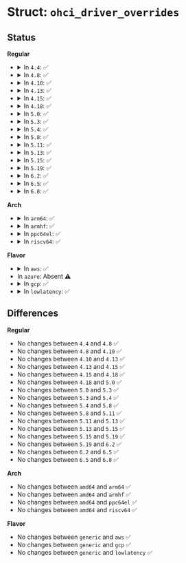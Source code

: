 # Struct: <code>ohci_driver_overrides</code>

## Status
<b>Regular</b>
<ul>
<li>
<details>
<summary>In <code>4.4</code>: ✅</summary>

```c
struct ohci_driver_overrides {
    const char *product_desc;
    size_t extra_priv_size;
    int (*reset)(struct usb_hcd *);
};
```
</details>
</li>
<li>
<details>
<summary>In <code>4.8</code>: ✅</summary>

```c
struct ohci_driver_overrides {
    const char *product_desc;
    size_t extra_priv_size;
    int (*reset)(struct usb_hcd *);
};
```
</details>
</li>
<li>
<details>
<summary>In <code>4.10</code>: ✅</summary>

```c
struct ohci_driver_overrides {
    const char *product_desc;
    size_t extra_priv_size;
    int (*reset)(struct usb_hcd *);
};
```
</details>
</li>
<li>
<details>
<summary>In <code>4.13</code>: ✅</summary>

```c
struct ohci_driver_overrides {
    const char *product_desc;
    size_t extra_priv_size;
    int (*reset)(struct usb_hcd *);
};
```
</details>
</li>
<li>
<details>
<summary>In <code>4.15</code>: ✅</summary>

```c
struct ohci_driver_overrides {
    const char *product_desc;
    size_t extra_priv_size;
    int (*reset)(struct usb_hcd *);
};
```
</details>
</li>
<li>
<details>
<summary>In <code>4.18</code>: ✅</summary>

```c
struct ohci_driver_overrides {
    const char *product_desc;
    size_t extra_priv_size;
    int (*reset)(struct usb_hcd *);
};
```
</details>
</li>
<li>
<details>
<summary>In <code>5.0</code>: ✅</summary>

```c
struct ohci_driver_overrides {
    const char *product_desc;
    size_t extra_priv_size;
    int (*reset)(struct usb_hcd *);
};
```
</details>
</li>
<li>
<details>
<summary>In <code>5.3</code>: ✅</summary>

```c
struct ohci_driver_overrides {
    const char *product_desc;
    size_t extra_priv_size;
    int (*reset)(struct usb_hcd *);
};
```
</details>
</li>
<li>
<details>
<summary>In <code>5.4</code>: ✅</summary>

```c
struct ohci_driver_overrides {
    const char *product_desc;
    size_t extra_priv_size;
    int (*reset)(struct usb_hcd *);
};
```
</details>
</li>
<li>
<details>
<summary>In <code>5.8</code>: ✅</summary>

```c
struct ohci_driver_overrides {
    const char *product_desc;
    size_t extra_priv_size;
    int (*reset)(struct usb_hcd *);
};
```
</details>
</li>
<li>
<details>
<summary>In <code>5.11</code>: ✅</summary>

```c
struct ohci_driver_overrides {
    const char *product_desc;
    size_t extra_priv_size;
    int (*reset)(struct usb_hcd *);
};
```
</details>
</li>
<li>
<details>
<summary>In <code>5.13</code>: ✅</summary>

```c
struct ohci_driver_overrides {
    const char *product_desc;
    size_t extra_priv_size;
    int (*reset)(struct usb_hcd *);
};
```
</details>
</li>
<li>
<details>
<summary>In <code>5.15</code>: ✅</summary>

```c
struct ohci_driver_overrides {
    const char *product_desc;
    size_t extra_priv_size;
    int (*reset)(struct usb_hcd *);
};
```
</details>
</li>
<li>
<details>
<summary>In <code>5.19</code>: ✅</summary>

```c
struct ohci_driver_overrides {
    const char *product_desc;
    size_t extra_priv_size;
    int (*reset)(struct usb_hcd *);
};
```
</details>
</li>
<li>
<details>
<summary>In <code>6.2</code>: ✅</summary>

```c
struct ohci_driver_overrides {
    const char *product_desc;
    size_t extra_priv_size;
    int (*reset)(struct usb_hcd *);
};
```
</details>
</li>
<li>
<details>
<summary>In <code>6.5</code>: ✅</summary>

```c
struct ohci_driver_overrides {
    const char *product_desc;
    size_t extra_priv_size;
    int (*reset)(struct usb_hcd *);
};
```
</details>
</li>
<li>
<details>
<summary>In <code>6.8</code>: ✅</summary>

```c
struct ohci_driver_overrides {
    const char *product_desc;
    size_t extra_priv_size;
    int (*reset)(struct usb_hcd *);
};
```
</details>
</li>
</ul>
<b>Arch</b>
<ul>
<li>
<details>
<summary>In <code>arm64</code>: ✅</summary>

```c
struct ohci_driver_overrides {
    const char *product_desc;
    size_t extra_priv_size;
    int (*reset)(struct usb_hcd *);
};
```
</details>
</li>
<li>
<details>
<summary>In <code>armhf</code>: ✅</summary>

```c
struct ohci_driver_overrides {
    const char *product_desc;
    size_t extra_priv_size;
    int (*reset)(struct usb_hcd *);
};
```
</details>
</li>
<li>
<details>
<summary>In <code>ppc64el</code>: ✅</summary>

```c
struct ohci_driver_overrides {
    const char *product_desc;
    size_t extra_priv_size;
    int (*reset)(struct usb_hcd *);
};
```
</details>
</li>
<li>
<details>
<summary>In <code>riscv64</code>: ✅</summary>

```c
struct ohci_driver_overrides {
    const char *product_desc;
    size_t extra_priv_size;
    int (*reset)(struct usb_hcd *);
};
```
</details>
</li>
</ul>
<b>Flavor</b>
<ul>
<li>
<details>
<summary>In <code>aws</code>: ✅</summary>

```c
struct ohci_driver_overrides {
    const char *product_desc;
    size_t extra_priv_size;
    int (*reset)(struct usb_hcd *);
};
```
</details>
</li>
<li>
In <code>azure</code>: Absent ⚠️
</li>
<li>
<details>
<summary>In <code>gcp</code>: ✅</summary>

```c
struct ohci_driver_overrides {
    const char *product_desc;
    size_t extra_priv_size;
    int (*reset)(struct usb_hcd *);
};
```
</details>
</li>
<li>
<details>
<summary>In <code>lowlatency</code>: ✅</summary>

```c
struct ohci_driver_overrides {
    const char *product_desc;
    size_t extra_priv_size;
    int (*reset)(struct usb_hcd *);
};
```
</details>
</li>
</ul>

## Differences
<b>Regular</b>
<ul>
<li>
No changes between <code>4.4</code> and <code>4.8</code> ✅
</li>
<li>
No changes between <code>4.8</code> and <code>4.10</code> ✅
</li>
<li>
No changes between <code>4.10</code> and <code>4.13</code> ✅
</li>
<li>
No changes between <code>4.13</code> and <code>4.15</code> ✅
</li>
<li>
No changes between <code>4.15</code> and <code>4.18</code> ✅
</li>
<li>
No changes between <code>4.18</code> and <code>5.0</code> ✅
</li>
<li>
No changes between <code>5.0</code> and <code>5.3</code> ✅
</li>
<li>
No changes between <code>5.3</code> and <code>5.4</code> ✅
</li>
<li>
No changes between <code>5.4</code> and <code>5.8</code> ✅
</li>
<li>
No changes between <code>5.8</code> and <code>5.11</code> ✅
</li>
<li>
No changes between <code>5.11</code> and <code>5.13</code> ✅
</li>
<li>
No changes between <code>5.13</code> and <code>5.15</code> ✅
</li>
<li>
No changes between <code>5.15</code> and <code>5.19</code> ✅
</li>
<li>
No changes between <code>5.19</code> and <code>6.2</code> ✅
</li>
<li>
No changes between <code>6.2</code> and <code>6.5</code> ✅
</li>
<li>
No changes between <code>6.5</code> and <code>6.8</code> ✅
</li>
</ul>
<b>Arch</b>
<ul>
<li>
No changes between <code>amd64</code> and <code>arm64</code> ✅
</li>
<li>
No changes between <code>amd64</code> and <code>armhf</code> ✅
</li>
<li>
No changes between <code>amd64</code> and <code>ppc64el</code> ✅
</li>
<li>
No changes between <code>amd64</code> and <code>riscv64</code> ✅
</li>
</ul>
<b>Flavor</b>
<ul>
<li>
No changes between <code>generic</code> and <code>aws</code> ✅
</li>
<li>
No changes between <code>generic</code> and <code>gcp</code> ✅
</li>
<li>
No changes between <code>generic</code> and <code>lowlatency</code> ✅
</li>
</ul>
